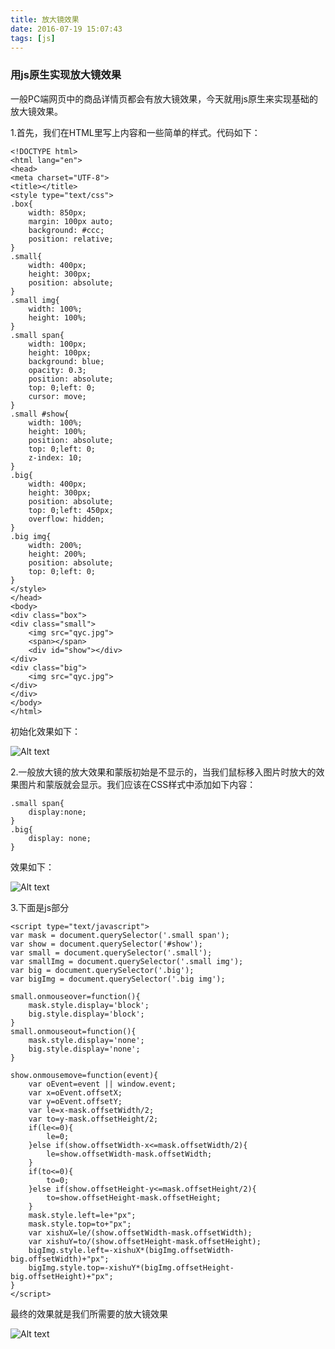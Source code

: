 ```yaml
---
title: 放大镜效果
date: 2016-07-19 15:07:43
tags: [js]
---
```

### 用js原生实现放大镜效果
一般PC端网页中的商品详情页都会有放大镜效果，今天就用js原生来实现基础的放大镜效果。

1.首先，我们在HTML里写上内容和一些简单的样式。代码如下：

	<!DOCTYPE html>
	<html lang="en">
	<head>
	<meta charset="UTF-8">
	<title></title>
	<style type="text/css">
    .box{
        width: 850px;
        margin: 100px auto;
        background: #ccc;
        position: relative;
    }
    .small{
        width: 400px;
        height: 300px;
        position: absolute;
    }
    .small img{
        width: 100%;
        height: 100%;
    }
    .small span{
        width: 100px;
        height: 100px;
        background: blue;
        opacity: 0.3;
        position: absolute;
        top: 0;left: 0;
        cursor: move;
    }
    .small #show{
        width: 100%;
        height: 100%;
        position: absolute;
        top: 0;left: 0;
        z-index: 10;
    }
    .big{
        width: 400px;
        height: 300px;
        position: absolute;
        top: 0;left: 450px;
        overflow: hidden;
    }
    .big img{
        width: 200%;
        height: 200%;
        position: absolute;
        top: 0;left: 0;
    }
	</style>
	</head>
	<body>
	<div class="box">
    <div class="small">
        <img src="qyc.jpg">
        <span></span>
        <div id="show"></div>
    </div>
    <div class="big">
        <img src="qyc.jpg">
    </div>
	</div>
	</body>
	</html>
初始化效果如下：

![Alt text](http://a1.qpic.cn/psb?/V101Z8453moGbb/pc.2DHAYwAjvJ*0vq8.fmWhFE.gf97eMkMGaTIdwAu8!/b/dOQAAAAAAAAA&bo=LwS2AQAAAAADB74!&rf=viewer_4)

2.一般放大镜的放大效果和蒙版初始是不显示的，当我们鼠标移入图片时放大的效果图片和蒙版就会显示。我们应该在CSS样式中添加如下内容：

	.small span{
        display:none;
	}
	.big{
        display: none;
	}
效果如下：

![Alt text](http://a2.qpic.cn/psb?/V101Z8453moGbb/*wqjAHnjDjTMi591BeHsTrCAmGOE*Fq9olXJprthldU!/b/dI0BAAAAAAAA&bo=LwSUAQAAAAADB5w!&rf=viewer_4)

3.下面是js部分

	<script type="text/javascript">
	var mask = document.querySelector('.small span');
	var show = document.querySelector('#show');
	var small = document.querySelector('.small');
	var smallImg = document.querySelector('.small img');
	var big = document.querySelector('.big');
	var bigImg = document.querySelector('.big img');

	small.onmouseover=function(){
        mask.style.display='block';
        big.style.display='block';
	}
	small.onmouseout=function(){
        mask.style.display='none';
        big.style.display='none';
	}

	show.onmousemove=function(event){
        var oEvent=event || window.event;
        var x=oEvent.offsetX;
        var y=oEvent.offsetY;
        var le=x-mask.offsetWidth/2;
        var to=y-mask.offsetHeight/2;
        if(le<=0){
            le=0;
        }else if(show.offsetWidth-x<=mask.offsetWidth/2){
            le=show.offsetWidth-mask.offsetWidth;
        }
        if(to<=0){
            to=0;
        }else if(show.offsetHeight-y<=mask.offsetHeight/2){
            to=show.offsetHeight-mask.offsetHeight;
        }
        mask.style.left=le+"px";
        mask.style.top=to+"px";
        var xishuX=le/(show.offsetWidth-mask.offsetWidth);
        var xishuY=to/(show.offsetHeight-mask.offsetHeight);
        bigImg.style.left=-xishuX*(bigImg.offsetWidth-big.offsetWidth)+"px";
        bigImg.style.top=-xishuY*(bigImg.offsetHeight-big.offsetHeight)+"px";
	}
	</script>
最终的效果就是我们所需要的放大镜效果

![Alt text](http://a2.qpic.cn/psb?/V101Z8453moGbb/AFs8L92qi0wxEtzWzpePf6*KUuHZhq1ywBLlHYl1yw8!/b/dAkBAAAAAAAA&bo=0gN5AQAAAAADB4s!&rf=viewer_4)